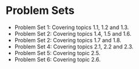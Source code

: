 # Problem Sets

- Problem Set 1: Covering topics 1.1, 1.2 and 1.3.
- Problem Set 2: Covering topics 1.4, 1.5 and 1.6.
- Problem Set 2: Covering topics 1.7 and 1.8.
- Problem Set 4: Covering topics 2.1, 2.2 and 2.3.
- Problem Set 5: Covering topic 2.5.
- Problem Set 6: Covering topic 2.6.
